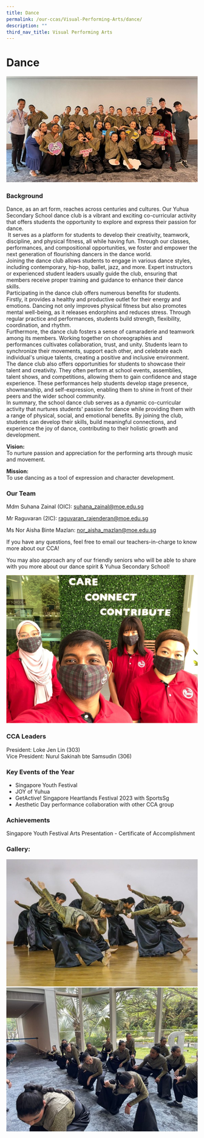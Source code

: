 ```yaml
---
title: Dance
permalink: /our-ccas/Visual-Performing-Arts/dance/
description: ""
third_nav_title: Visual Performing Arts
---
```

# **Dance**

![](/images/dance2.jpg)

### Background

Dance, as an art form, reaches across centuries and cultures. Our Yuhua Secondary School dance club is a vibrant and exciting co-curricular activity that offers students the opportunity to explore and express their passion for dance. <br>    &nbsp;It serves as a platform for students to develop their creativity, teamwork, discipline, and physical fitness, all while having fun. Through our classes, performances, and compositional opportunities, we foster and empower the next generation of flourishing dancers in the dance world.<br>Joining the dance club allows students to engage in various dance styles, including contemporary, hip-hop, ballet, jazz, and more. Expert instructors or experienced student leaders usually guide the club, ensuring that members receive proper training and guidance to enhance their dance skills.<br>Participating in the dance club offers numerous benefits for students. Firstly, it provides a healthy and productive outlet for their energy and emotions. Dancing not only improves physical fitness but also promotes mental well-being, as it releases endorphins and reduces stress. Through regular practice and performances, students build strength, flexibility, coordination, and rhythm.<br>Furthermore, the dance club fosters a sense of camaraderie and teamwork among its members. Working together on choreographies and performances cultivates collaboration, trust, and unity. Students learn to synchronize their movements, support each other, and celebrate each individual's unique talents, creating a positive and inclusive environment.
<br>The dance club also offers opportunities for students to showcase their talent and creativity. They often perform at school events, assemblies, talent shows, and competitions, allowing them to gain confidence and stage experience. These performances help students develop stage presence, showmanship, and self-expression, enabling them to shine in front of their peers and the wider school community.<br>In summary, the school dance club serves as a dynamic co-curricular activity that nurtures students' passion for dance while providing them with a range of physical, social, and emotional benefits. By joining the club, students can develop their skills, build meaningful connections, and experience the joy of dance, contributing to their holistic growth and development.

**Vision:**<br>To nurture passion and appreciation for the performing arts through music and movement.

**Mission:**<br>
To use dancing as a tool of expression and character development.

### Our Team

Mdm Suhana Zainal (OIC): suhana_zainal@moe.edu.sg

Mr Raguvaran (2IC): raguvaran_rajenderan@moe.edu.sg

Ms Nor Aisha Binte Mazlan: nor_aisha_mazlan@moe.edu.sg

If you have any questions, feel free to email our teachers-in-charge to know more about our CCA!&nbsp;

You may also approach any of our friendly seniors who will be able to share with you more about our dance spirit &amp; Yuhua Secondary School!

![](/images/Teachers.jpeg)

### CCA Leaders

President: Loke Jen Lin (303)  
Vice President: Nurul Sakinah bte Samsudin (306)  

### Key Events of the Year

* Singapore Youth Festival
* JOY of Yuhua
* GetActive! Singapore Heartlands Festival 2023 with SportsSg
* Aesthetic Day performance collaboration with other CCA group

### Achievements

Singapore Youth Festival Arts Presentation - Certificate of Accomplishment

### Gallery:
![](/images/dance3.jpg)![](/images/dance4.jpg)
